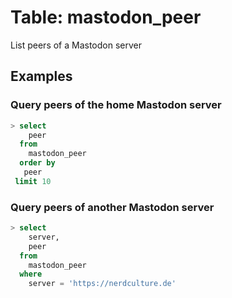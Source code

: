 # Table: mastodon_peer

List peers of a Mastodon server

## Examples

### Query peers of the home Mastodon server

```sql
> select
    peer
  from
    mastodon_peer
  order by
   peer
 limit 10
```

### Query peers of another Mastodon server
```sql
> select
    server,
    peer
  from
    mastodon_peer
  where
    server = 'https://nerdculture.de'
